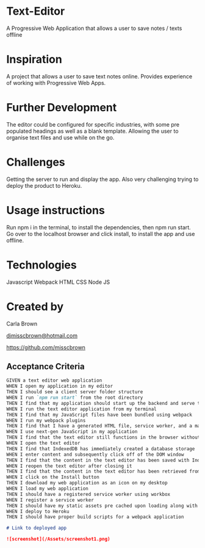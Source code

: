 # Text-Editor

A Progressive Web Application that allows a user to save notes / texts offline

# Inspiration

A project that allows a user to save text notes online. Provides experience of working with Progressive Web Apps. 

# Further Development

The editor could be configured for specific industries, with some pre populated headings as well as a blank template. Allowing the user to organise text files and use while on the go. 

# Challenges

Getting the server to run and display the app. Also very challenging trying to deploy the product to Heroku. 

# Usage instructions
Run npm i in the terminal, to install the dependencies, then npm run start. Go over to the localhost browser and click install, to install the app and use offline.

# Technologies

Javascript
Webpack
HTML
CSS
Node JS

# Created by

Carla Brown

djmisscbrown@hotmail.com

https://github.com/misscbrown

## Acceptance Criteria

```md
GIVEN a text editor web application
WHEN I open my application in my editor
THEN I should see a client server folder structure
WHEN I run `npm run start` from the root directory
THEN I find that my application should start up the backend and serve the client
WHEN I run the text editor application from my terminal
THEN I find that my JavaScript files have been bundled using webpack
WHEN I run my webpack plugins
THEN I find that I have a generated HTML file, service worker, and a manifest file
WHEN I use next-gen JavaScript in my application
THEN I find that the text editor still functions in the browser without errors
WHEN I open the text editor
THEN I find that IndexedDB has immediately created a database storage
WHEN I enter content and subsequently click off of the DOM window
THEN I find that the content in the text editor has been saved with IndexedDB
WHEN I reopen the text editor after closing it
THEN I find that the content in the text editor has been retrieved from our IndexedDB
WHEN I click on the Install button
THEN I download my web application as an icon on my desktop
WHEN I load my web application
THEN I should have a registered service worker using workbox
WHEN I register a service worker
THEN I should have my static assets pre cached upon loading along with subsequent pages and static assets
WHEN I deploy to Heroku
THEN I should have proper build scripts for a webpack application

# Link to deployed app

![screenshot](/Assets/screenshot1.png)

